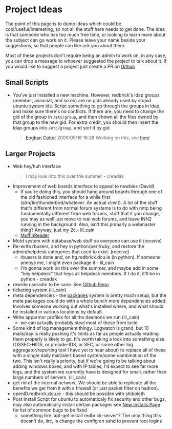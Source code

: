 # Project Ideas

The point of this page is to dump ideas which could be cool/useful/interesting,
so not all the stuff here needs to get done. The idea is that someone who has
too much free time, or looking to learn more about the subject can go work on
it. Please leave your name beside your suggestions, so that people can like ask
you about them.

Most of these projects don't require being an admin to work on, in any case, you
can drop a message to whoever suggested the project to talk about it. If you
would like to suggest a project just create a PR on
[Github](https://github.com/redbrick/docs/pulls)

## Small Scripts

- You've just installed a new machine. However, redbrick's ldap groups (member,
  associat, and so on) are on gids already used by stupid ubuntu system ids.
  Script something to go through the groups in ldap, and make sure there's no
  conflicts. If there are, you need to change the gid of the group in
  `/etc/group`, and then chown all the files owned by that group to the new gid.
  For extra credit, you should then insert the ldap groups into `/etc/group`,
  and sort it by gid.
  > [Eoghan Cotter](mailto:johan@redbrick.dcu.ie) 2009/05/16 16:28 Working on
  > this, see
  > [here](https://github.com/redbrick/admin-scripts/blob/master/check_fix_gids.sh)

## Larger Projects

- Web hey/huh interface
  > I may look into this over the summer - creadak
- Improvement of web boards interface to appeal to newbies (David)
  - If you're doing this, you should hang around boards through one of the old
    fashioned interface for a while first (slrn/tin/thunderbird/whatever. An
    actual client). A lot of the stuff that's different from normal forum
    systems is to do with nntp being fundamentally different from web forums,
    stuff that if you change, you may as well just move to real web forums, and
    leave INN2 running in the background. Also, isn't this primarly a webmaster
    thing? Anyway, just my 2c.- lil_cain
  - [MuffinReader](https://github.com/Chewie/MuffinReader)
- Motd system with database/web stuff so everyone can use it (receive)
- Re-write rbusers, and hey in python/perl/ruby, and restore the admin/helpdesk
  categories that used to exist. (receive)
  - rbusers is done and, on hg.redbrick.dcu.ie (in python). If someone annoys
    me, I might even package it - lil_cain
  - I'm gonna work on this over the summer, and maybe add in some "hey helpdesk"
    that heys all helpdesk members. If I do it, it'll be in python - creadak
- rewrite useradm to be sane. See
  [Github Repo](https://github.com/redbrick/useradm/)
- ticketing system (lil_cain)
- meta dependencies - the [packages](/procedures/redbrick-apt) system is pretty
  much setup, but the meta packages could do with a whole bunch more
  dependencies added. Involves someone working out what's installed where, and
  what should be installed in various locations by default.
- Write apparmor profiles for all the daemons we run (lil_cain)
  - we can actually probably steal most of these from lucid
- Some kind of log management thingy. Logwatch is grand, but 10 mails/day is
  really pushing it's limits as far as people actually reading them properly is
  likely to go. It's worth taking a look into something else (OSSEC-HIDS, or
  prelude-IDS, or SEC, or some other log aggregator/reporting tool I have yet to
  hear about) to replace all of these with a single daily mail/alert based
  system/some combination of the two. This isn't really a priority, but if we're
  going to be talking about adding windows boxes, and with IP tables, I'd expect
  to see far more logs, and the system we currently have is designed for small,
  rather than large numbers of servers. (lil_cain)
- get rid of the internal network. We should be able to replicate all the
  benefits we get from it with a firewall (or just packet filter on hadron).
- openID.redbrick.dcu.ie - this should be possible with shiboleth
- Post Install Script for ubuntu to automaticaly fix security and other bugs,
  may also automatically install certain packages see
  [New Installs Page](/procedures/newinstalls) for list of common bugs to be
  fixed
  - something like 'apt-get install redbrick-server'? The only thing this
    doesn't do, iirc, is change the config on sshd to prevent root logins
